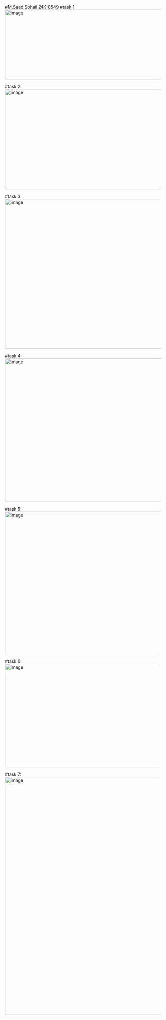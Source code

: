 #M.Saad Sohail 24K-0549
#task 1:
<img width="906" height="225" alt="image" src="https://github.com/user-attachments/assets/41d2cd14-042c-4d09-8518-9a89db93c24b" />

#task 2:
<img width="979" height="324" alt="image" src="https://github.com/user-attachments/assets/ddd2627f-01cb-43b9-aa54-550f90d4b30e" />

#task 3:
<img width="967" height="484" alt="image" src="https://github.com/user-attachments/assets/e4aa6014-e384-43d7-9d30-01e932a73e85" />

#task 4:
<img width="912" height="464" alt="image" src="https://github.com/user-attachments/assets/79f6660c-5557-4056-a2e8-2e6d9c292e66" />

#task 5:
<img width="865" height="461" alt="image" src="https://github.com/user-attachments/assets/0bd5b19f-773b-4fd3-bdca-bceec652e774" />

#task 6:
<img width="662" height="334" alt="image" src="https://github.com/user-attachments/assets/f0e0db39-b692-4954-a77b-d87e7db81329" />

#task 7:
<img width="1366" height="768" alt="image" src="https://github.com/user-attachments/assets/3a7d2b39-3a2d-414f-bc4e-8d18250dff3a" />

